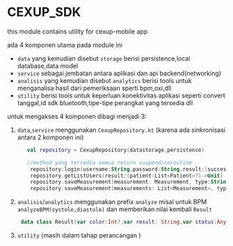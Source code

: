 # CEXUP_SDK
this module contains utility for cexup-mobile app 

ada 4 komponen utama pada module ini

 - `data` yang kemudian disebut `storage` berisi persistence,local database,data model
 - `service` sebagai jembatan antara aplikasi dan api backend(networking)
 - `analisis` yang kemudian disebut `analytics` berisi tools untuk menganalisa hasil dari pemeriksaan sperti bpm,oxi,dll
 - `utility` berisi tools untuk keperluan konektivitas aplikasi seperti convert tanggal,id sdk bluetooth,tipe-tipe perangkat yang tersedia dll

untuk mengakses 4 komponen dibagi menjadi 3:
1. `data`,`service` menggunakan `CexupRepository.kt` (karena ada sinkronisasi antara 2 komponen ini)
   ```kotlin
      val repository = CexupRepository(datastorage,persistence)
   
      //method yang tersedia semua return suspend/coroutine
       repository.login(username:String,password:String,result:(success:Boolean,nurse:Nurse)->Unit)
       repository.getListUsers(result:(patient:List<Patient>?)->Unit)
       repository.saveMeasurement(measurement: Measurement, type:String,result:(success:Boolean,message:String)->Unit)
       repository.saveMeasurement(measurements: List<Measurement>, type:String,result:(success:Boolean,message:String)->Unit)
   
   ```
2. `analisis`/`analytics` menggunakan prefix `analyze` misal untuk BPM `analyzeBPM(systole,diastole)` dan memberikan nilai kembali `Result`
   ```kotlin
    data class Result(var color:Int?,var result: String,var status:Any?) 
   ```
3. `utility` (masih dalam tahap perancangan )